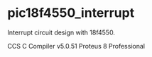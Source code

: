 # pic18f4550_interrupt
Interrupt circuit design with 18f4550.

CCS C Compiler v5.0.51
Proteus 8 Professional
